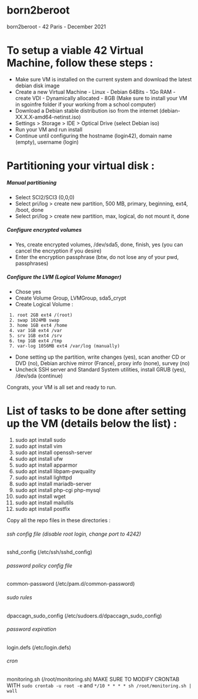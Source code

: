 # born2beroot
born2beroot  - 42 Paris - December 2021

# To setup a viable 42 Virtual Machine, follow these steps :

 - Make sure VM is installed on the current system and download the latest debian disk image
 - Create a new Virtual Machine - Linux - Debian 64Bits - 1Go RAM - create VDI - Dynamically allocated - 8GB
 (Make sure to install your VM in sgoinfre folder if your working from a school computer)
 - Download a Debian stable distribution iso from the internet (debian-XX.X.X-amd64-netinst.iso)
 - Settings > Storage > IDE > Optical Drive (select Debian iso)
 - Run your VM and run install
 - Continue until configuring the hostname (login42), domain name (empty), username (login)

# Partitioning your virtual disk :

##### Manual partitioning
- Select SCI2/SCI3 (0,0,0)
- Select pri/log > create new partition, 500 MB, primary, beginning, ext4, /boot, done
- Select pri/log > create new partition, max, logical, do not mount it, done

##### Configure encrypted volumes
- Yes, create encrypted volumes, /dev/sda5, done, finish, yes (you can cancel the encryption if you desire)
- Enter the encryption passphrase (btw, do not lose any of your pwd, passphrases)

##### Configure the LVM (Logical Volume Manager)
- Chose yes
- Create Volume Group, LVMGroup, sda5_crypt
- Create Logical Volume :
```
 1. root 2GB ext4 /(root)
 2. swap 1024MB swap
 3. home 1GB ext4 /home
 4. var 1GB ext4 /var
 5. srv 1GB ext4 /srv
 6. tmp 1GB ext4 /tmp
 7. var-log 1056MB ext4 /var/log (manually)
```
- Done setting up the partition, write changes (yes), scan another CD or DVD (no), Debian archive mirror (France), proxy info (none), survey (no)
- Uncheck SSH server and Standard System utilities, install GRUB (yes), /dev/sda (continue)

Congrats, your VM is all set and ready to run.

# List of tasks to be done after setting up the VM (details below the list) :

1. sudo apt install sudo
2. sudo apt install vim
3. sudo apt install openssh-server
4. sudo apt install ufw
5. sudo apt install apparmor
6. sudo apt install libpam-pwquality
7. sudo apt install lighttpd
8. sudo apt install mariadb-server
9. sudo apt install php-cgi php-mysql
10. sudo apt install wget
11. sudo apt install mailutils
12. sudo apt install postfix

Copy all the repo files in these directories :

###### ssh config file (disable root login, change port to 4242)
sshd_config (/etc/ssh/sshd_config)

###### password policy config file
common-password (/etc/pam.d/common-password)

###### sudo rules
dpaccagn_sudo_config (/etc/sudoers.d/dpaccagn_sudo_config)

###### password expiration
login.defs (/etc/login.defs)

###### cron
monitoring.sh (/root/monitoring.sh)
MAKE SURE TO MODIFY CRONTAB WITH ```sudo crontab -u root -e``` and ```*/10 * * * * sh /root/monitoring.sh | wall```
